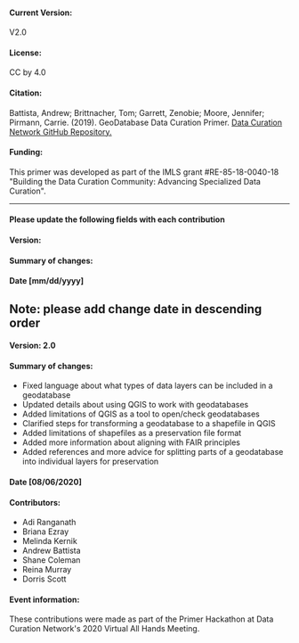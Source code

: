 #### Current Version:

V2.0

#### License:

CC by 4.0

#### Citation:

Battista, Andrew; Brittnacher, Tom; Garrett, Zenobie; Moore, Jennifer; Pirmann, Carrie. (2019). GeoDatabase Data Curation Primer. [Data Curation Network GitHub Repository.](https://github.com/DataCurationNetwork/data-primers)

#### Funding:

This primer was developed as part of the IMLS grant #RE-85-18-0040-18 "Building the Data Curation Community: Advancing Specialized Data Curation".

_____________

#### Please update the following fields with each contribution

#### Version:

#### Summary of changes:

#### Date [mm/dd/yyyy]

Note: please add change date in descending order
-----------
#### Version: 2.0

#### Summary of changes: 

- Fixed language about what types of data layers can be included in a geodatabase
- Updated details about using QGIS to work with geodatabases
- Added limitations of QGIS as a tool to open/check geodatabases
- Clarified steps for transforming a geodatabase to a shapefile in QGIS
- Added limitations of shapefiles as a preservation file format
- Added more information about aligning with FAIR principles
- Added references and more advice for splitting parts of a geodatabase into individual layers for preservation

#### Date [08/06/2020]

#### Contributors:

- Adi Ranganath
- Briana Ezray
- Melinda Kernik
- Andrew Battista
- Shane Coleman
- Reina Murray
- Dorris Scott

#### Event information: 

These contributions were made as part of the Primer Hackathon at Data Curation Network's 2020 Virtual All Hands Meeting. 

